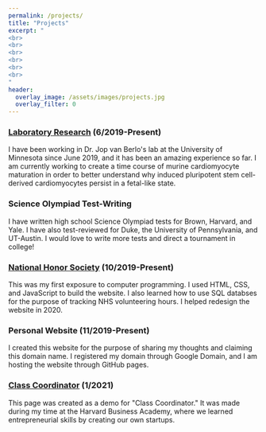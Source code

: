 ```yaml
---
permalink: /projects/
title: "Projects"
excerpt: "
<br>
<br>
<br>
<br>
<br>
<br>
"
header:
  overlay_image: /assets/images/projects.jpg
  overlay_filter: 0
---
```

### [Laboratory Research](https://www.heart.umn.edu/our-research/van-berlo-lab) (6/2019-Present)
I have been working in Dr. Jop van Berlo's lab at the University of Minnesota since June 2019, and it has been an amazing experience so far. I am currently working to create a time course of murine cardiomyocyte maturation in order to better understand why induced pluripotent stem cell-derived cardiomyocytes persist in a fetal-like state.

### Science Olympiad Test-Writing
I have written high school Science Olympiad tests for Brown, Harvard, and Yale. I have also test-reviewed for Duke, the University of Pennsylvania, and UT-Austin. I would love to write more tests and direct a tournament in college!

### [National Honor Society](https://moundsviewnhs.com/) (10/2019-Present)
This was my first exposure to computer programming. I used HTML, CSS, and JavaScript to build the website. I also learned how to use SQL databses for the purpose of tracking NHS volunteering hours. I helped redesign the website in 2020.

### Personal Website (11/2019-Present)
I created this website for the purpose of sharing my thoughts and claiming this domain name. I registered my domain through Google Domain, and I am hosting the website through GitHub pages.

### [Class Coordinator](ericjfeng.com/class-coordinator) (1/2021)
This page was created as a demo for "Class Coordinator." It was made during my time at the Harvard Business Academy, where we learned entrepreneurial skills by creating our own startups. 